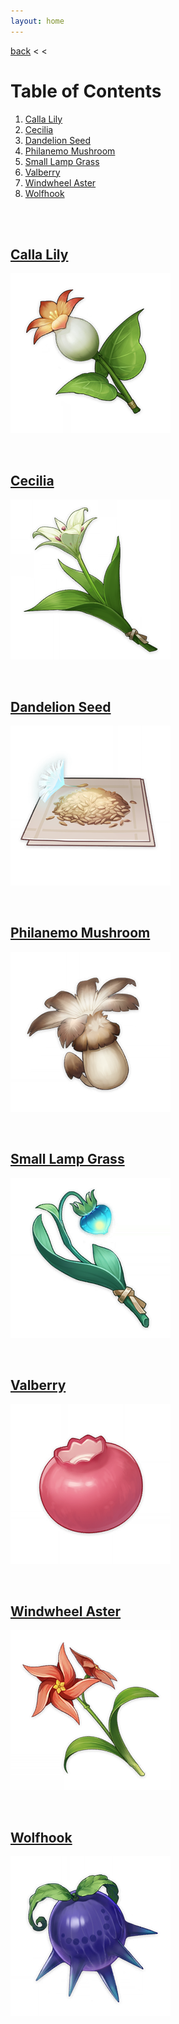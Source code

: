```yaml
---
layout: home
---
```


[back](../) < <

# Table of Contents
1. [Calla Lily](#calla-lily)
2. [Cecilia](#cecilia)
3. [Dandelion Seed](#dandelion-seed)
4. [Philanemo Mushroom](#philanemo-mushroom)
5. [Small Lamp Grass](small-lamp-grass)
6. [Valberry](valberry)
7. [Windwheel Aster](windwheel-aster)
8. [Wolfhook](wolfhook)

<br/><br/>

## [Calla Lily](calla-lily/)
[![Calla Lily](/assets/img/genshin-impact/local-specialty/calla-lily.png)](calla-lily/)

<br/>

## [Cecilia](cecilia/)
[![Cecilia](/assets/img/genshin-impact/local-specialty/cecilia.png)](cecilia/)

<br/>

## [Dandelion Seed](dandelion-seed/)
[![Dandelion Seed](/assets/img/genshin-impact/local-specialty/dandelion-seed.png)](dandelion-seed/)

<br/>

## [Philanemo Mushroom](philanemo-mushroom/)
[![Philanemo Mushroom](/assets/img/genshin-impact/local-specialty/philanemo-mushroom.png)](philanemo-mushroom/)

<br/>

## [Small Lamp Grass](small-lamp-grass/)
[![Small Lamp Grass](/assets/img/genshin-impact/local-specialty/small-lamp-grass.png)](small-lamp-grass/)

<br/>

## [Valberry](valberry/)
[![Valberry](/assets/img/genshin-impact/local-specialty/valberry.png)](valberry/)

<br/>

## [Windwheel Aster](windwheel-aster/)
[![Windwheel Aster](/assets/img/genshin-impact/local-specialty/windwheel-aster.png)](windwheel-aster/)

<br/>

## [Wolfhook](wolfhook/)
[![Wolfhook](/assets/img/genshin-impact/local-specialty/wolfhook.png)](wolfhook/)


